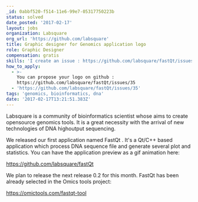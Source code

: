 ```yaml
---
_id: 0abbf520-f514-11e6-99e7-05317750223b
status: solved
date_posted: '2017-02-17'
layout: jobs
organization: Labsquare
org_url: 'https://github.com/labsquare'
title: Graphic designer for Genomics application logo
role: Graphic Designer
compensation: gratis
skills: 'I create an issue : https://github.com/labsquare/fastQt/issues/35'
how_to_apply:
  - >-
    You can propose your logo on github :
    https://github.com/labsquare/fastQt/issues/35
  - 'https://github.com/labsquare/fastQt/issues/35'
tags: 'genomics, bioinformatics, dna'
date: '2017-02-17T13:21:51.383Z'
---
```

Labsquare is a community of bioinformatics scientist whose aims to create
opensource genomics tools. It is a great necessity with the arrival of new
technologies of DNA highoutput sequencing.

We released our first application named FastQt . It's a Qt/C++ based application
which process DNA sequence file and generate several plot and statistics.  You
can have the application preview as a gif animation here:

https://github.com/labsquare/fastQt

We plan to release the next release 0.2 for this month. FastQt has been already
selected in the Omics tools project:

https://omictools.com/fastqt-tool
